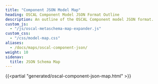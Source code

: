 ```yaml
---
title: "Component JSON Model Map"
heading: OSCAL Component Model JSON Format Outline
description: An outline of the OSCAL Component model JSON format.
custom_js:
  - "/js/oscal-metaschema-map-expander.js"
custom_css:
  - "/css/model-map.css"
aliases:
  - /docs/maps/oscal-component-json/
weight: 10
sidenav:
  title: JSON Schema Map
---
```


{{<partial "generated/oscal-component-json-map.html" >}}
